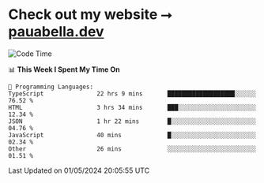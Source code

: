 # Check out my website ⭢ [pauabella.dev](https://pauabella.dev)

<!--START_SECTION:waka-->
![Code Time](http://img.shields.io/badge/Code%20Time-3%2C281%20hrs%202%20mins-blue)

📊 **This Week I Spent My Time On** 

```text
💬 Programming Languages: 
TypeScript               22 hrs 9 mins       ███████████████████░░░░░░   76.52 % 
HTML                     3 hrs 34 mins       ███░░░░░░░░░░░░░░░░░░░░░░   12.34 % 
JSON                     1 hr 22 mins        █░░░░░░░░░░░░░░░░░░░░░░░░   04.76 % 
JavaScript               40 mins             █░░░░░░░░░░░░░░░░░░░░░░░░   02.34 % 
Other                    26 mins             ░░░░░░░░░░░░░░░░░░░░░░░░░   01.51 % 
```


 Last Updated on 01/05/2024 20:05:55 UTC
<!--END_SECTION:waka-->
